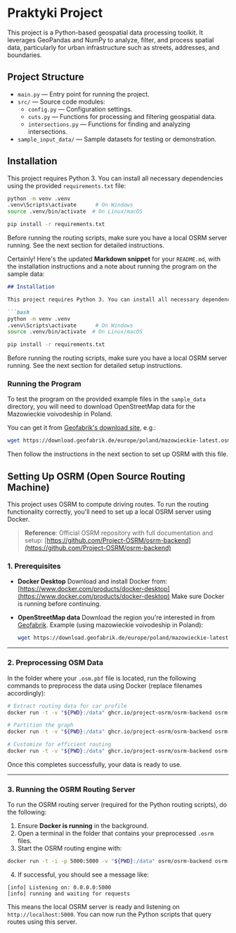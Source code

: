 # Praktyki Project

This project is a Python-based geospatial data processing toolkit. It leverages GeoPandas and NumPy to analyze, filter, and process spatial data, particularly for urban infrastructure such as streets, addresses, and boundaries.

## Project Structure

- `main.py` — Entry point for running the project.
- `src/` — Source code modules:
  - `config.py` — Configuration settings.
  - `cuts.py` — Functions for processing and filtering geospatial data.
  - `intersections.py` — Functions for finding and analyzing intersections.
- `sample_input_data/` — Sample datasets for testing or demonstration.


## Installation

This project requires Python 3. You can install all necessary dependencies using the provided `requirements.txt` file:


```bash
python -m venv .venv
.venv\Scripts\activate      # On Windows
source .venv/bin/activate  # On Linux/macOS

pip install -r requirements.txt
````

Before running the routing scripts, make sure you have a local OSRM server running. See the next section for detailed instructions.

Certainly! Here's the updated **Markdown snippet** for your `README.md`, with the installation instructions and a note about running the program on the sample data:

````markdown
## Installation

This project requires Python 3. You can install all necessary dependencies using the provided `requirements.txt` file:

```bash
python -m venv .venv
.venv\Scripts\activate      # On Windows
source .venv/bin/activate  # On Linux/macOS

pip install -r requirements.txt
````

Before running the routing scripts, make sure you have a local OSRM server running. See the next section for detailed setup instructions.

### Running the Program

To test the program on the provided example files in the `sample_data` directory, you will need to download OpenStreetMap data for the Mazowieckie voivodeship in Poland.

You can get it from [Geofabrik's download site](https://download.geofabrik.de/europe/poland.html), e.g.:

```bash
wget https://download.geofabrik.de/europe/poland/mazowieckie-latest.osm.pbf
```

Then follow the instructions in the next section to set up OSRM with this file.


## Setting Up OSRM (Open Source Routing Machine)

This project uses OSRM to compute driving routes. To run the routing functionality correctly, you'll need to set up a local OSRM server using Docker.

> **Reference**: Official OSRM repository with full documentation and setup:
> [https://github.com/Project-OSRM/osrm-backend](https://github.com/Project-OSRM/osrm-backend)


### 1. Prerequisites

* **Docker Desktop**
  Download and install Docker from: [https://www.docker.com/products/docker-desktop](https://www.docker.com/products/docker-desktop)
  Make sure Docker is running before continuing.

* **OpenStreetMap data**
  Download the region you're interested in from [Geofabrik](https://download.geofabrik.de/).
  Example (using mazowieckie voivodeship in Poland):

  ```bash
  wget https://download.geofabrik.de/europe/poland/mazowieckie-latest.osm.pbf
  ```

---

### 2. Preprocessing OSM Data

In the folder where your `.osm.pbf` file is located, run the following commands to preprocess the data using Docker (replace filenames accordingly):

```bash
# Extract routing data for car profile
docker run -t -v "${PWD}:/data" ghcr.io/project-osrm/osrm-backend osrm-extract -p /opt/car.lua /data/mazowieckie-latest.osm.pbf

# Partition the graph
docker run -t -v "${PWD}:/data" ghcr.io/project-osrm/osrm-backend osrm-partition /data/mazowieckie-latest.osrm

# Customize for efficient routing
docker run -t -v "${PWD}:/data" ghcr.io/project-osrm/osrm-backend osrm-customize /data/mazowieckie-latest.osrm
```

Once this completes successfully, your data is ready to use.

---

### 3. Running the OSRM Routing Server

To run the OSRM routing server (required for the Python routing scripts), do the following:

1. Ensure **Docker is running** in the background.
2. Open a terminal in the folder that contains your preprocessed `.osrm` files.
3. Start the OSRM routing engine with:

```bash
docker run -t -i -p 5000:5000 -v "${PWD}:/data" osrm/osrm-backend osrm-routed --algorithm mld /data/mazowieckie-latest.osrm
```

4. If successful, you should see a message like:

```
[info] Listening on: 0.0.0.0:5000
[info] running and waiting for requests
```

This means the local OSRM server is ready and listening on `http://localhost:5000`. You can now run the Python scripts that query routes using this server.
